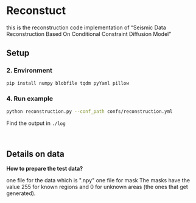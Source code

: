 # Reconstuct
this is the reconstruction code implementation of “Seismic Data Reconstruction Based On Conditional Constraint Diffusion Model”

## Setup


### 2. Environment
```bash
pip install numpy blobfile tqdm pyYaml pillow 
```

### 4. Run example
```bash
python reconstruction.py --conf_path confs/reconstruction.yml
```
Find the output in `./log`


<br>


## Details on data



**How to prepare the test data?**

one file for the data which is ".npy"
one file for mask
The masks have the value 255 for known regions and 0 for unknown areas (the ones that get generated).



